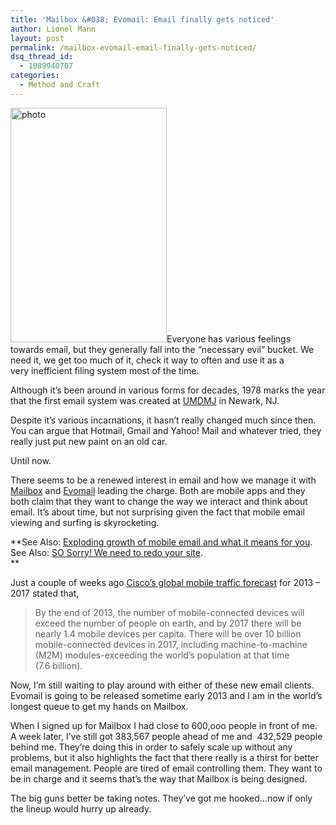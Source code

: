 ```yaml
---
title: 'Mailbox &#038; Evomail: Email finally gets noticed'
author: Lionel Mann
layout: post
permalink: /mailbox-evomail-email-finally-gets-noticed/
dsq_thread_id:
  - 1089940707
categories:
  - Method and Craft
---
```

[<img class="size-full wp-image-10584 alignleft" alt="photo" src="http://hypenotic.com/wordpress/wp-content/uploads/2013/02/photo-e1361162910815.png" width="250" height="375" />][1]Everyone has various feelings towards email, but they generally fall into the &#8220;necessary evil&#8221; bucket. We need it, we get too much of it, check it way to often and use it as a very inefficient filing system most of the time.

Although it&#8217;s been around in various forms for decades, 1978 marks the year that the first email system was created at <a href="http://theemaillab.org/history-of-email.asp" target="_blank">UMDMJ</a> in Newark, NJ.

Despite it&#8217;s various incarnations, it hasn&#8217;t really changed much since then. You can argue that Hotmail, Gmail and Yahoo! Mail and whatever tried, they really just put new paint on an old car.

Until now.

There seems to be a renewed interest in email and how we manage it with <a href="http://www.mailboxapp.com/" target="_blank">Mailbox</a> and <a href="http://evomail.io/" target="_blank">Evomail</a> leading the charge. Both are mobile apps and they both claim that they want to change the way we interact and think about email. It&#8217;s about time, but not surprising given the fact that mobile email viewing and surfing is skyrocketing.

**See Also: <a title="Exploding Growth of Mobile Email: What it means for you." href="http://hypenotic.com/meaning-fulmarketing/8423/exploding-growth-of-mobile-email-what-it-means-for-you" target="_blank">Exploding growth of mobile email and what it means for you</a>.  
See Also: <a title="SO Sorry! We need to redo your site." href="http://hypenotic.com/meaning-fulmarketing/10206/so-sorry-we-need-to-redo-your-site" target="_blank">SO Sorry! We need to redo your site</a>.  
**

Just a couple of weeks ago <a href="http://www.cisco.com/en/US/solutions/collateral/ns341/ns525/ns537/ns705/ns827/white_paper_c11-520862.html" target="_blank">Cisco&#8217;s global mobile traffic forecast</a> for 2013 &#8211; 2017 stated that,

> By the end of 2013, the number of mobile-connected devices will exceed the number of people on earth, and by 2017 there will be nearly 1.4 mobile devices per capita. There will be over 10 billion mobile-connected devices in 2017, including machine-to-machine (M2M) modules-exceeding the world&#8217;s population at that time (7.6 billion).

Now, I&#8217;m still waiting to play around with either of these new email clients. Evomail is going to be released sometime early 2013 and I am in the world&#8217;s longest queue to get my hands on Mailbox.

When I signed up for Mailbox I had close to 600,ooo people in front of me. A week later, I&#8217;ve still got 383,567 people ahead of me and  432,529 people behind me. They&#8217;re doing this in order to safely scale up without any problems, but it also highlights the fact that there really is a thirst for better email management. People are tired of email controlling them. They want to be in charge and it seems that&#8217;s the way that Mailbox is being designed.



The big guns better be taking notes. They&#8217;ve got me hooked&#8230;now if only the lineup would hurry up already.

 [1]: http://hypenotic.com/wordpress/wp-content/uploads/2013/02/photo.png